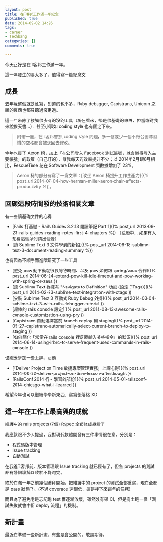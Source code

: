 ```yaml
---
layout: post
title: 在T客邦工作滿一年紀念
published: true
date: 2014-09-02 14:26
tags:
- career
- Techbang
categories: []
comments: true

---
```

今天正好是在T客邦工作滿一年。

這一年發生的事太多了，值得寫一篇紀念文

## 成長

去年我整個就是亂寫，知道的也不多，Ruby debugger, Capistrano, Unicorn 之類的東西也都只聽過沒用過。

這一年來除了接觸很多有的沒的工具（現在看來，都是很基礎的東西，但當時對我來說像天書...），甚至小事如 coding style 也有固定下來。

> 附帶一題，在T客邦會抓 coding style 問題，多一個或少一個不符合團隊習慣的空格都會被退回去修改。

今年也買了 Aeron 椅，加上「在公司登入 Facebook 測試帳號，就會懶得登入主要帳號」的政策（自己訂的），讓我每天的效率提升不少；以 2014年2月跟8月相比，RescueTime 花在 Software Development 類數據增加了 23%。

> Aeron 椅的部分有寫了一篇文章：[改坐 Aeron 椅提升工作生產力]({% post_url 2014-07-04-how-herman-miller-aeron-chair-affects-productivity %})。

## 回顧這段時間發的技術相關文章

有一些讀基礎文件的心得

* [Rails 打基礎 - Rails Guides 3.2.13 閱讀筆記 Part 1]({% post_url 2013-09-23-rails-guides-reading-notes-first-4-chapters %}) （荒廢中... 如果有人想看這個系列請出個聲）
* [讀 Sublime Text 3 文件學到的新招]({% post_url 2014-06-18-sublime-text-3-document-reading-summary %})

也有因為不順手而進階研究了一些工具

* [避免 pow 動不動就很長等待時間、以及 pow 如何跟 spring/zeus 合作]({% post_url 2014-06-24-extend-pow-kill-idle-timeout-and-pow-working-with-spring-or-zeus })
* [讓 Sublime Text 也擁有 "Navigate to Definition" 功能 (設定 CTags)]({% post_url 2014-02-23-sublime-text-integration-with-ctags })
* [安裝 Sublime Text 3 互動式 Ruby Debug 外掛]({% post_url 2014-03-04-sublime-text-3-with-rails-debugger-tutorial })
* [超棒的 rails console 設定]({% post_url 2014-08-13-awesome-rails-console-customization-using-pry })
* [Capistrano 自動選擇當前 branch deploy 到 staging]({% post_url 2014-05-27-capistrano-automatically-select-current-branch-to-deploy-to-staging })
* [如何簡化「常常在 rails console 裡反覆輸入某些指令」的狀況]({% post_url 2014-06-14-using-irbrc-to-serve-frequent-used-commands-in-rails-console })

也跑去參加一些上課、活動

* [「Deliver Project on Time 敏捷專案管理實務」上課心得]({% post_url 2014-06-22-deliver-project-on-time-lesson-afterthought })
* [RailsConf 2014 行 - 學習的部份]({% post_url 2014-05-01-railsconf-2014-chicago-what-i-learned })

希望今年也可以繼續學學新東西、寫寫部落格 XD

## 這一年在工作上最高興的成就

維護中的 rails projects (7個) RSpec 全都修成綠燈了

我應該跟不少人提過，我對現代軟體開發有三件事情很在意，分別是：

* 程式碼版本管理
* Issue tracking
* 自動測試

在我進T客邦前，版本管理跟 Issue tracking 就已經有了，但各 projects 的測試都有幾個壞掉以致於不能跑完。

終於在滿一年之前幾個禮拜開始，把維護中的 project 的測試全部重寫，現在全都是 pass 狀態了。(不過 coverage 還很低，這是接下來這年的任務)

而且為了避免老是忘記跑 test 而逐漸敗壞，雖然沒有架 CI，但是有土砲一個「測試失敗就會中斷 deploy 流程」的機制。

## 新計畫

最近在準備一些新計畫，有些是會公開的，敬請期待。
